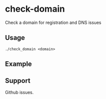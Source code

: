 # check-domain

Check a domain for registration and DNS issues

## Usage

	./check_domain <domain>

## Example


## Support

Github issues.
